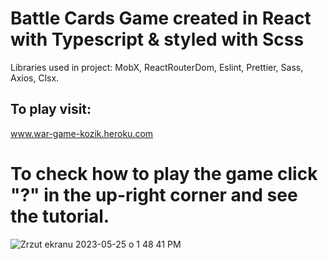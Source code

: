 # Battle Cards Game created in React with Typescript & styled with Scss

Libraries used in project: MobX, ReactRouterDom, Eslint, Prettier, Sass, Axios, Clsx. 

## To play visit:

www.war-game-kozik.heroku.com

# To check how to play the game click "?" in the up-right corner and see the tutorial. 

![Zrzut ekranu 2023-05-25 o 1 48 41 PM](https://github.com/bartkozik/BattleCardsGame/assets/106819506/23f63661-7da9-4067-882c-d65b69c6b84f)
